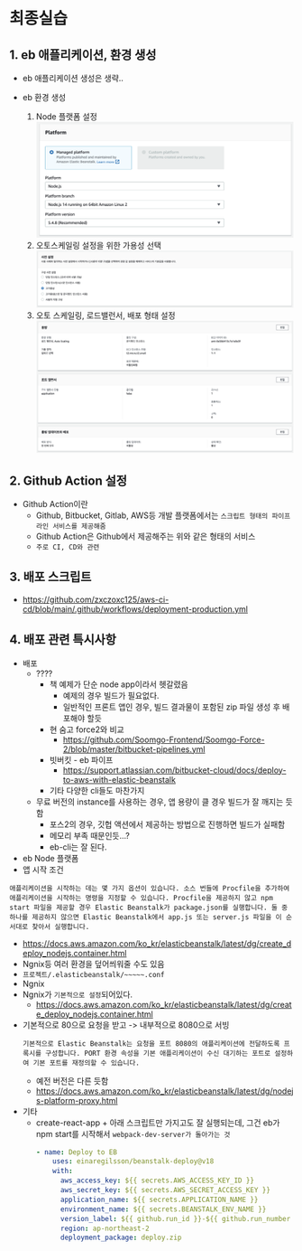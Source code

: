 # 최종실습

## 1. eb 애플리케이션, 환경 생성

- eb 애플리케이션 생성은 생략..

- eb 환경 생성
  1. Node 플랫폼 설정
     ![eb-create](/resources/eb-create.png)
  2. 오토스케일링 설정을 위한 가용성 선택
     ![eb-detail-ready](/resources/eb-detail-ready.png)
  3. 오토 스케일링, 로드밸런서, 배포 형태 설정
     ![eb-detail-settings](/resources/eb-detail-settings.png)

## 2. Github Action 설정

- Github Action이란
  - Github, Bitbucket, Gitlab, AWS등 개발 플랫폼에서는 `스크립트 형태의 파이프라인 서비스를 제공해줌`
  - Github Action은 Github에서 제공해주는 위와 같은 형태의 서비스
  - `주로 CI, CD와 관련`

## 3. 배포 스크립트

- https://github.com/zxczoxc125/aws-ci-cd/blob/main/.github/workflows/deployment-production.yml

## 4. 배포 관련 특시사항

- 배포
  - ????
    - 책 예제가 단순 node app이라서 헷갈렸음
      - 예제의 경우 빌드가 필요없다.
      - 일반적인 프론트 앱인 경우, 빌드 결과물이 포함된 zip 파일 생성 후 배포해야 할듯
    - 현 숨고 force2와 비교
      - https://github.com/Soomgo-Frontend/Soomgo-Force-2/blob/master/bitbucket-pipelines.yml
    - 빗버킷 - eb 파이프
      - https://support.atlassian.com/bitbucket-cloud/docs/deploy-to-aws-with-elastic-beanstalk
    - 기타 다양한 cli들도 마찬가지
  - 무료 버전의 instance를 사용하는 경우, 앱 용량이 클 경우 빌드가 잘 깨지는 듯함
    - 포스2의 경우, 깃헙 액션에서 제공하는 방법으로 진행하면 빌드가 실패함
    - 메모리 부족 때문인듯...?
    - eb-cli는 잘 된다.
- eb Node 플랫폼
- 앱 시작 조건

```
애플리케이션을 시작하는 데는 몇 가지 옵션이 있습니다. 소스 번들에 Procfile을 추가하여 애플리케이션을 시작하는 명령을 지정할 수 있습니다. Procfile을 제공하지 않고 npm start 파일을 제공할 경우 Elastic Beanstalk가 package.json를 실행합니다. 둘 중 하나를 제공하지 않으면 Elastic Beanstalk에서 app.js 또는 server.js 파일을 이 순서대로 찾아서 실행합니다.
```

- https://docs.aws.amazon.com/ko_kr/elasticbeanstalk/latest/dg/create_deploy_nodejs.container.html
- Ngnix등 여러 환경을 덮어씌워줄 수도 있음
- `프로젝트/.elasticbeanstalk/~~~~~.conf`
- Ngnix
- Ngnix가 `기본적으로 설정`되어있다.
  - https://docs.aws.amazon.com/ko_kr/elasticbeanstalk/latest/dg/create_deploy_nodejs.container.html
- 기본적으로 80으로 요청을 받고 -> 내부적으로 8080으로 서빙
  ```
  기본적으로 Elastic Beanstalk는 요청을 포트 8080의 애플리케이션에 전달하도록 프록시를 구성합니다. PORT 환경 속성을 기본 애플리케이션이 수신 대기하는 포트로 설정하여 기본 포트를 재정의할 수 있습니다.
  ```
  - 예전 버전은 다른 듯함
  - https://docs.aws.amazon.com/ko_kr/elasticbeanstalk/latest/dg/nodejs-platform-proxy.html
- 기타
  - create-react-app + 아래 스크립트만 가지고도 잘 실행되는데, 그건 eb가 npm start를 시작해서 `webpack-dev-server가 돌아가는 것`
    ```yml
    - name: Deploy to EB
        uses: einaregilsson/beanstalk-deploy@v18
        with:
          aws_access_key: ${{ secrets.AWS_ACCESS_KEY_ID }}
          aws_secret_key: ${{ secrets.AWS_SECRET_ACCESS_KEY }}
          application_name: ${{ secrets.APPLICATION_NAME }}
          environment_name: ${{ secrets.BEANSTALK_ENV_NAME }}
          version_label: ${{ github.run_id }}-${{ github.run_number }}-${{ github.run_attempt }}
          region: ap-northeast-2
          deployment_package: deploy.zip
    ```
